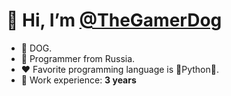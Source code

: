 # 👋 Hi, I’m [@TheGamerDog](https://github.com/TheGamerDog)

- 🐶 DOG.
- 🎉 Programmer from Russia.
- ♥ Favorite programming language is 🐍Python🐍.
- 🎁 Work experience: **3 years**
